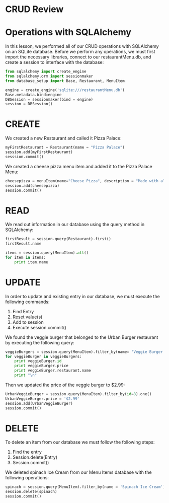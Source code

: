 # CRUD Review

# Operations with SQLAlchemy
In this lesson, we performed all of our CRUD operations with SQLAlchemy on an SQLite database. Before we perform any operations, we must first import the necessary libraries, connect to our restaurantMenu.db, and create a session to interface with the database:

```python
from sqlalchemy import create_engine
from sqlalchemy.orm import sessionmaker
from database_setup import Base, Restaurant, MenuItem

engine = create_engine('sqlite:///restaurantMenu.db')
Base.metadata.bind=engine
DBSession = sessionmaker(bind = engine)
session = DBSession()
```

# CREATE
We created a new Restaurant and called it Pizza Palace:
```python
myFirstRestaurant = Restaurant(name = "Pizza Palace")
session.add(myFirstRestaurant)
sesssion.commit()
```

We created a cheese pizza menu item and added it to the Pizza Palace Menu: 
```python
cheesepizza = menuItem(name="Cheese Pizza", description = "Made with all natural ingredients and fresh mozzarella", course="Entree", price="$8.99", restaurant=myFirstRestaurant)
session.add(cheesepizza)
session.commit()
```

# READ
We read out information in our database using the query method in SQLAlchemy:

```python
firstResult = session.query(Restaurant).first()
firstResult.name

items = session.query(MenuItem).all()
for item in items:
    print item.name
```

# UPDATE
In order to update and existing entry in our database, we must execute the following commands: 
1. Find Entry
2. Reset value(s)
3. Add to session
4. Execute session.commit()

We found the veggie burger that belonged to the Urban Burger restaurant by executing the following query:

```python
veggieBurgers = session.query(MenuItem).filter_by(name= 'Veggie Burger')
for veggieBurger in veggieBurgers:
    print veggieBurger.id
    print veggieBurger.price
    print veggieBurger.restaurant.name
    print "\n"
```

Then we updated the price of the veggie burger to $2.99:

```python
UrbanVeggieBurger = session.query(MenuItem).filter_by(id=8).one()
UrbanVeggieBurger.price = '$2.99'
session.add(UrbanVeggieBurger)
session.commit() 
```

# DELETE
To delete an item from our database we must follow the following steps:

1. Find the entry
2. Session.delete(Entry)
3. Session.commit()

We deleted spinach Ice Cream from our Menu Items database with the following operations:
```python
spinach = session.query(MenuItem).filter_by(name = 'Spinach Ice Cream').one()
session.delete(spinach)
session.commit() 
```